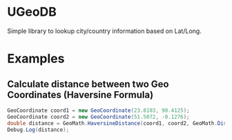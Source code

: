 # UGeoDB

Simple library to lookup city/country information based on Lat/Long.

# Examples

## Calculate distance between two Geo Coordinates (Haversine Formula)

```csharp
GeoCoordinate coord1 = new GeoCoordinate(23.8103, 90.4125);
GeoCoordinate coord2 = new GeoCoordinate(51.5072, -0.1276);
double distance = GeoMath.HaversineDistance(coord1, coord2, GeoMath.DistanceUnit.Kilometers);
Debug.Log(distance);
```
